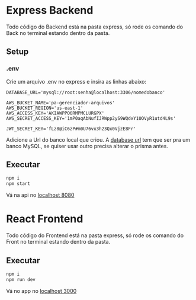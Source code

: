 # Express Backend 

Todo código do Backend está na pasta express, só rode os comando do Back no terminal estando dentro da pasta.

## Setup

### .env

Crie um arquivo .env no express e insira as linhas abaixo:

```env
DATABASE_URL='mysql://root:senha@localhost:3306/nomedobanco'

AWS_BUCKET_NAME='pa-gerenciador-arquivos'
AWS_BUCKET_REGION='us-east-1'
AWS_ACCESS_KEY='AKIAWPPO6RMPMCLURGPX'
AWS_SECRET_ACCESS_KEY='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'

JWT_SECRET_KEY='fLz8@iC6zP#m0U76vx3h23Qx0VjzE8Fr'
```

Adicione a Url do banco local que criou. A [database url](https://www.prisma.io/docs/concepts/database-connectors/mysql#base-url-and-path) tem que ser pra um banco MySQL, se quiser usar outro precisa alterar o prisma antes. 


## Executar

```sh
npm i
npm start
```

Vá na api no [localhost 8080](http://localhost:8080)

# React Frontend

Todo código do Frontend está na pasta express, só rode os comando do Front no terminal estando dentro da pasta.

## Executar

```sh
npm i
npm run dev
```

Vá no app no [localhost 3000](http://localhost:3000)
